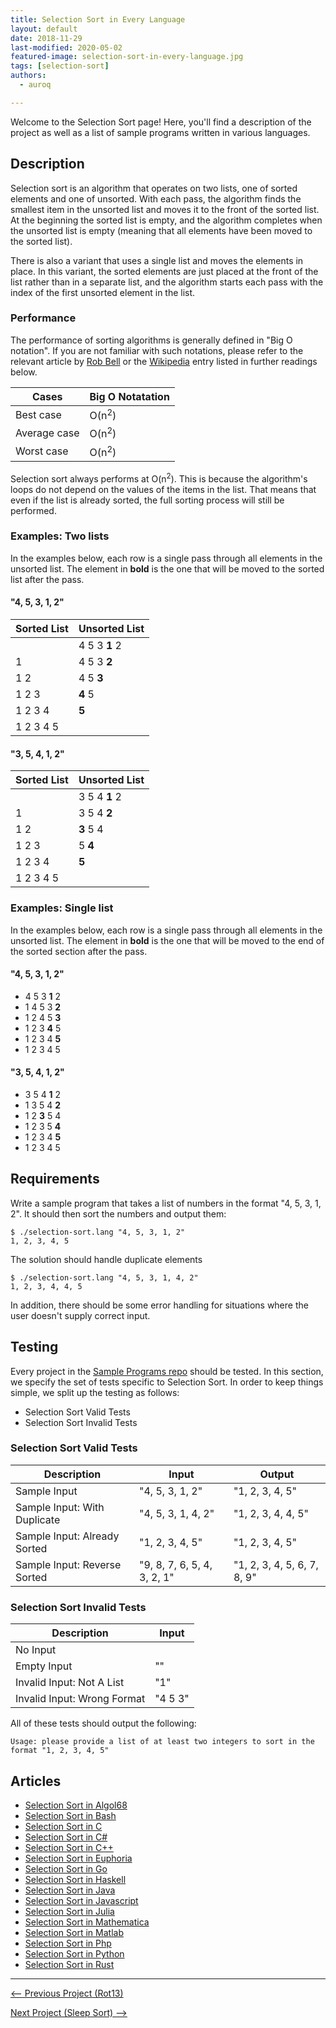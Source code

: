 ```yaml
---
title: Selection Sort in Every Language 
layout: default
date: 2018-11-29
last-modified: 2020-05-02
featured-image: selection-sort-in-every-language.jpg
tags: [selection-sort]
authors:
  - auroq

---
```


Welcome to the Selection Sort page! Here, you'll find a description of the project as well as a list of sample programs written in various languages.

## Description

Selection sort is an algorithm that operates on two lists, one of sorted elements and one of unsorted.
With each pass, the algorithm finds the smallest item in the unsorted list and moves it
to the front of the sorted list. At the beginning the sorted list is empty, and the algorithm completes
when the unsorted list is empty (meaning that all elements have been moved to the sorted list).

There is also a variant that uses a single list and moves the elements in place. In this variant,
the sorted elements are just placed at the front of the list rather than in a separate list, and
the algorithm starts each pass with the index of the first unsorted element in the list.

### Performance

The performance of sorting algorithms is generally defined in "Big O notation".
If you are not familiar with such notations, please refer to the relevant
article by [Rob Bell][1] or the [Wikipedia][2] entry listed in further readings below.

| Cases        | Big O Notatation |
| ------------ | ---------------- |
| Best case    | O(n<sup>2</sup>) |
| Average case | O(n<sup>2</sup>) |
| Worst case   | O(n<sup>2</sup>) |

Selection sort always performs at O(n<sup>2</sup>). This is because the algorithm's
loops do not depend on the values of the items in the list. That means that even if
the list is already sorted, the full sorting process will still be performed.

### Examples: Two lists

In the examples below, each row is a single pass through all elements in the unsorted list.
The element in __bold__ is the one that will be moved to the sorted list after the pass.

#### "4, 5, 3, 1, 2"

| Sorted List | Unsorted List                 |
|-------------|-------------------------------|
|             |   4     5     3   __1__   2   |
| 1           |   4     5     3   __2__       |
| 1 2         |   4     5   __3__             |
| 1 2 3       | __4__   5                     |
| 1 2 3 4     | __5__                         |
| 1 2 3 4 5   |                               |

#### "3, 5, 4, 1, 2"

| Sorted List | Unsorted List                 |
|-------------|-------------------------------|
|             |   3     5     4   __1__   2   |
| 1           |   3     5     4   __2__       |
| 1 2         | __3__   5     4               |
| 1 2 3       |   5   __4__                   |
| 1 2 3 4     | __5__                         |
| 1 2 3 4 5   |                               |


### Examples: Single list

In the examples below, each row is a single pass through all elements in the unsorted list.
The element in __bold__ is the one that will be moved to the end of the sorted section after the pass.

#### "4, 5, 3, 1, 2"

-   4     5     3   __1__   2   
-   1     4     5     3   __2__ 
-   1     2     4     5   __3__ 
-   1     2     3   __4__   5   
-   1     2     3     4   __5__ 
-   1     2     3     4     5    

#### "3, 5, 4, 1, 2"

-   3     5     4   __1__   2   
-   1     3     5     4   __2__ 
-   1     2   __3__   5     4   
-   1     2     3     5   __4__ 
-   1     2     3     4   __5__ 
-   1     2     3     4     5    

[1]: https://robbell.io/2009/06/a-beginners-guide-to-big-o-notation
[2]: https://en.wikipedia.org/wiki/Big_O_notation


## Requirements

Write a sample program that takes a list of numbers in the format "4, 5, 3, 1, 2".
It should then sort the numbers and output them:

```console
$ ./selection-sort.lang "4, 5, 3, 1, 2"
1, 2, 3, 4, 5
```

The solution should handle duplicate elements

```console
$ ./selection-sort.lang "4, 5, 3, 1, 4, 2"
1, 2, 3, 4, 4, 5
```

In addition, there should be some error handling for situations where the user
doesn't supply correct input.


## Testing

Every project in the [Sample Programs repo](https://github.com/TheRenegadeCoder/sample-programs) should be tested.
In this section, we specify the set of tests specific to Selection Sort.
In order to keep things simple, we split up the testing as follows:

- Selection Sort Valid Tests
- Selection Sort Invalid Tests

### Selection Sort Valid Tests

| Description | Input | Output |
| ----------- | ----- | ------ |
| Sample Input | "4, 5, 3, 1, 2" | "1, 2, 3, 4, 5" |
| Sample Input: With Duplicate | "4, 5, 3, 1, 4, 2" | "1, 2, 3, 4, 4, 5" |
| Sample Input: Already Sorted | "1, 2, 3, 4, 5" | "1, 2, 3, 4, 5" |
| Sample Input: Reverse Sorted | "9, 8, 7, 6, 5, 4, 3, 2, 1" | "1, 2, 3, 4, 5, 6, 7, 8, 9" |

### Selection Sort Invalid Tests

| Description | Input |
| ----------- | ----- |
| No Input |  |
| Empty Input | "" |
| Invalid Input: Not A List | "1" |
| Invalid Input: Wrong Format | "4 5 3" |

All of these tests should output the following:

```
Usage: please provide a list of at least two integers to sort in the format "1, 2, 3, 4, 5"
```


## Articles

- [Selection Sort in Algol68](https://rzuckerm.github.io/sample-programs-website-copy/projects/selection-sort/algol68)
- [Selection Sort in Bash](https://rzuckerm.github.io/sample-programs-website-copy/projects/selection-sort/bash)
- [Selection Sort in C](https://rzuckerm.github.io/sample-programs-website-copy/projects/selection-sort/c)
- [Selection Sort in C#](https://rzuckerm.github.io/sample-programs-website-copy/projects/selection-sort/c-sharp)
- [Selection Sort in C++](https://rzuckerm.github.io/sample-programs-website-copy/projects/selection-sort/c-plus-plus)
- [Selection Sort in Euphoria](https://rzuckerm.github.io/sample-programs-website-copy/projects/selection-sort/euphoria)
- [Selection Sort in Go](https://rzuckerm.github.io/sample-programs-website-copy/projects/selection-sort/go)
- [Selection Sort in Haskell](https://rzuckerm.github.io/sample-programs-website-copy/projects/selection-sort/haskell)
- [Selection Sort in Java](https://rzuckerm.github.io/sample-programs-website-copy/projects/selection-sort/java)
- [Selection Sort in Javascript](https://rzuckerm.github.io/sample-programs-website-copy/projects/selection-sort/javascript)
- [Selection Sort in Julia](https://rzuckerm.github.io/sample-programs-website-copy/projects/selection-sort/julia)
- [Selection Sort in Mathematica](https://rzuckerm.github.io/sample-programs-website-copy/projects/selection-sort/mathematica)
- [Selection Sort in Matlab](https://rzuckerm.github.io/sample-programs-website-copy/projects/selection-sort/matlab)
- [Selection Sort in Php](https://rzuckerm.github.io/sample-programs-website-copy/projects/selection-sort/php)
- [Selection Sort in Python](https://rzuckerm.github.io/sample-programs-website-copy/projects/selection-sort/python)
- [Selection Sort in Rust](https://rzuckerm.github.io/sample-programs-website-copy/projects/selection-sort/rust)

***

<nav class="project-nav">

<div id="prev" markdown="1">

[<-- Previous Project (Rot13)](https://rzuckerm.github.io/sample-programs-website-copy/projects/rot13)

</div>

<div id="next" markdown="1">

[Next Project (Sleep Sort) -->](https://rzuckerm.github.io/sample-programs-website-copy/projects/sleep-sort)

</div>

</nav>
